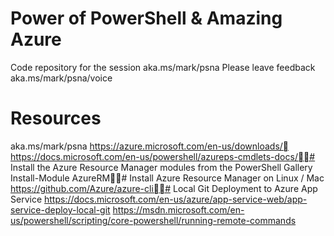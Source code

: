 # Power of PowerShell & Amazing Azure
Code repository for the session aka.ms/mark/psna 
Please leave feedback aka.ms/mark/psna/voice

# Resources
aka.ms/mark/psna
https://azure.microsoft.com/en-us/downloads/
https://docs.microsoft.com/en-us/powershell/azureps-cmdlets-docs/# Install the Azure Resource Manager modules from the PowerShell Gallery
Install-Module AzureRM# Install Azure Resource Manager on Linux / Mac
https://github.com/Azure/azure-cli# Local Git Deployment to Azure App Service
https://docs.microsoft.com/en-us/azure/app-service-web/app-service-deploy-local-git
https://msdn.microsoft.com/en-us/powershell/scripting/core-powershell/running-remote-commands

